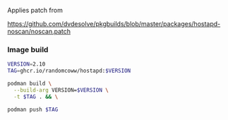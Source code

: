 Applies patch from

https://github.com/dvdesolve/pkgbuilds/blob/master/packages/hostapd-noscan/noscan.patch

### Image build

```bash
VERSION=2.10
TAG=ghcr.io/randomcoww/hostapd:$VERSION

podman build \
  --build-arg VERSION=$VERSION \
  -t $TAG . && \

podman push $TAG
```